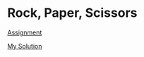# Rock, Paper, Scissors

[Assignment](https://www.theodinproject.com/lessons/foundations-rock-paper-scissors)

[My Solution](emesefedev.github.io/rock-paper-scissors)